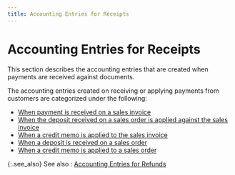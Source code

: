 ```yaml
---
title: Accounting Entries for Receipts
---
```


# Accounting Entries for Receipts


This section describes the accounting entries that are created when payments are received against documents.


The accounting entries created on receiving or applying payments from customers are categorized under the following:

- [When payment is received on a sales invoice]({{site.sp_chm}}/misc/when_payment_is_received_on_a_sales_invoice.html)
- [When the deposit received on a sales order is applied against the sales invoice]({{site.sp_chm}}/misc/when_the_deposit_on_a_sales_order_is_applied_to_a_sales_invoice.html)
- [When a credit memo is applied to the sales invoice]({{site.sp_chm}}/misc/applying_credit_memo_to_a_sales_invoice.html)
- [When a deposit is received on a sales order]({{site.sp_chm}}/misc/when_a_deposit_is_received_on_a_sales_order.html)
- [When a credit memo is applied to a sales order]({{site.sp_chm}}/misc/applying_credit_memo_to_a_sales_order.html)



{:.see_also}
See also
: [Accounting Entries for Refunds]({{site.acc_baseurl}}/customer-receipts-and-refunds/creating-a-manual-receipt-journal/accounting_entries_for_refunds_rptjrnl.html)
